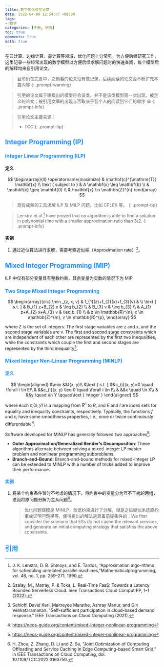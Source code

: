 ```yaml
---
title: 数学优化模型分类
date: 2022-04-09 12:54:07 +08:00
tags:
- 数学
categories: [手册, 研究]
toc: true
comments: true
math: true
---
```



在云计算、边缘计算、雾计算等领域，优化问题十分常见，为方便后续研究工作，这里记录一些经常出现的数学模型以方便后续求解问题时的快速查阅，每个模型后的解释均来自引用论文。

> 目前仍在完善中，之前看的论文没有做记录，后续阅读的论文会不断扩充本篇内容
{: .prompt-warning}

> 引用的论文属于建模出的模型符合该类，并不是该类模型第一次出现、被定义的论文；被引用文章的出现与否取决于我个人的阅读到它们的顺序 😃
{: .prompt-info}

> 引用论文主要来源：
> * TCC
{: .prompt-tip}

## <font color=DodgerBlue>Integer Programming (IP)</font>

### <font color=DodgerBlue>Integer Linear Programming (ILP)</font>

#### 定义
$$
\begin{array}{ll}
	\operatorname{maximize} & \mathbf{c}^{\mathrm{T}} \mathbf{x} \\
	\text { subject to } & A \mathbf{x} \leq \mathbf{b} \\
	& \mathbf{x} \geq \mathbf{0} \\
	& \mathbf{x} \in \mathbb{Z}^{n}
\end{array}
$$

> 现有成熟的工具求解 ILP 及 MILP 问题，比如 CPLEX 等。
{: .prompt-tip}

> Lenstra et al.[^Lenstra] have proved that no algorithm is able to find a solution in polynomial time with a smaller approximation ratio than 3/2.
{: .prompt-info}

#### 实例

1. 通过近似算法进行求解，需要考察近似率（Approximation rate）[^Szalay]。

## <font color=DodgerBlue>Mixed Integer Programming (MIP)</font>

ILP 中仅有部分变量具有整数约束，其余变量为实数的情况下为 MIP

### <font color=DodgerBlue>Two Stage Mixed Integer Programming</font>

$$
	\begin{array}{clc}
	\min _{z, x, v} & f_{1}(z)+f_{2}(x)+f_{3}(v) & \\
	\text { s.t. } & B_{1} z+B_{2} x & \leq b_{2} \\
	& B_{3} v & \leq b_{3} \\
	& A_{1} z+A_{2} x+A_{3} v & \leq b_{1} \\
	& z \in \mathbb{R}^{n}, x \in \mathbb{Z}^{m}, v \in \mathbb{R}^{p},
	\end{array}
$$

where Z is the set of integers. The first stage variables are z and x, and the second stage variables are v. The first and second stage constraints which are independent of each other are represented by the first two inequalities, while the constraints which couple the first and second stages are represented by the third inequality[^seholff].

### <font color=DodgerBlue>Mixed Integer Non-Linear Programming (MINLP)</font>

#### <font color=DodgerBlue>定义</font>

$$
\begin{aligned}
&\min &&f(x, y)\\
&\text { s.t. } &&c_{i}(x, y)=0 \quad \forall i \in E\\
& &&c_{i}(x, y) \leq 0 \quad \forall i \in I\\
& &&x \quad \in X\\
& &&y \quad \in Y \qquad\text { integer }
\end{aligned}
$$

where each $c_i(x,y)$ is a mapping from $R^n$ to $R$, and $E$ and $I$ are index sets for equality and inequality constraints, respectively. Typically, the functions $f$ and $c_i$ have some smoothness properties, i.e., once or twice continuously differentiable[^neosGuide].

Software developed for MINLP has generally followed two approaches[^neosGuide]:

* **Outer Approximation/Generalized Bender's Decomposition**: These algorithms alternate between solving a mixed-integer LP master problem and nonlinear programming subproblems.
* **Branch-and-Bound**: Branch-and-bound methods for mixed-integer LP can be extended to MINLP with a number of tricks added to improve their performance.

#### <font color=DodgerBlue>实例</font>

1. 将某个约束条件暂时不考虑的情况下，将约束中的变量分为互不干扰的两组，进而将原问题分解为主从问题[^Zhou2022TCC]。
   > 优化问题建模是 MINLP，放宽约束进行了分解，但是之后疑似未还原约束或证明问题相等，使得提出的解法是具备前提条件的：We first consider the scenario that ESs do not cache the relevant services, and generate an initial computing strategy that satisfies the above constraints.

## <font color=DodgerBlue>引用</font>

[^seholff]: Sehloff, David Karl, Maitreyee Marathe, Ashray Manur, and Giri Venkataramanan. "Self-sufficient participation in cloud-based demand response." IEEE Transactions on Cloud Computing (2021).
[^Zhou2022TCC]: H. Zhou, Z. Zhang, D. Li and Z. Su, "Joint Optimization of Computing Offloading and Service Caching in Edge Computing-based Smart Grid," in IEEE Transactions on Cloud Computing, doi: 10.1109/TCC.2022.3163750.
[^neosGuide]: https://neos-guide.org/content/mixed-integer-nonlinear-programming
[^Lenstra]: J. K. Lenstra, D. B. Shmoys, and ́E. Tardos, “Approximation algo-rithms for scheduling unrelated parallel machines,”Mathematicalprogramming, vol. 46, no. 1, pp. 259–271, 1990.
[^Szalay]: Szalay, M., Matray, P. & Toka, L. Real-Time FaaS: Towards a Latency Bounded Serverless Cloud. Ieee Transactions Cloud Comput PP, 1–1 (2022).
  